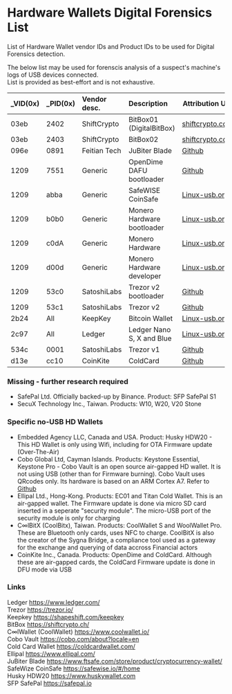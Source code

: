 # Hardware Wallets Digital Forensics List
List of Hardware Wallet vendor IDs and Product IDs to be used for Digital Forensics detection.  

The below list may be used for forenscis analysis of a suspect's machine's logs of USB devices connected.  
List is provided as best-effort and is not exhaustive.  

| _VID(0x) | _PID(0x) | Vendor desc. | Description | Attribution URI |
| :------- | :------- | :----------- | :---------- | --------------- |
| 03eb | 2402  | ShiftCrypto | BitBox01 (DigitalBitBox)  | [shiftcrypto.com](https://shiftcrypto.support/help/en-us/9-troubleshooting/15-usb-connection-issues-my-bitbox02-is-not-detected) |
| 03eb | 2403  | ShiftCrypto | BitBox02                  | [shiftcrypto.com](https://shiftcrypto.support/help/en-us/9-troubleshooting/15-usb-connection-issues-my-bitbox02-is-not-detected) |
| 096e | 0891 | Feitian Tech | JuBiter Blade              | [Github](https://github.com/search?q=user%3AJubiterWallet+VID&type=code) |
| 1209 | 7551 | Generic      | OpenDime DAFU bootloader   | [Github](https://github.com/opendime/DAFU/blob/master/Makefile) |
| 1209 | abba | Generic      | SafeWISE CoinSafe          | [Linux-usb.org](http://www.linux-usb.org/usb.ids) |
| 1209 | b0b0 | Generic      | Monero Hardware bootloader | [Linux-usb.org](http://www.linux-usb.org/usb.ids) |
| 1209 | c0dA | Generic      | Monero Hardware            | [Linux-usb.org](http://www.linux-usb.org/usb.ids) |
| 1209 | d00d | Generic      | Monero Hardware developer  | [Linux-usb.org](http://www.linux-usb.org/usb.ids) |
| 1209 | 53c0 | SatoshiLabs  | Trezor v2 bootloader       | [Github](https://github.com/trezor/trezor-suite/blob/130b17ff0d52b67079d29b4e7250637528be1def/packages/suite-native/android/app/src/main/res/xml/devices.xml) |
| 1209 | 53c1 | SatoshiLabs  | Trezor v2                  | [Github](https://github.com/trezor/trezor-suite/blob/130b17ff0d52b67079d29b4e7250637528be1def/packages/suite-native/android/app/src/main/res/xml/devices.xml) |
| 2b24 | All  | KeepKey      | Bitcoin Wallet             | [Linux-usb.org](http://www.linux-usb.org/usb.ids) |
| 2c97 | All  | Ledger       | Ledger Nano S, X and Blue  | [Linux-usb.org](http://www.linux-usb.org/usb.ids) |
| 534c | 0001 | SatoshiLabs  | Trezor v1                  | [Github](https://github.com/trezor/trezor-suite/blob/130b17ff0d52b67079d29b4e7250637528be1def/packages/suite-native/android/app/src/main/res/xml/devices.xml) |
| d13e | cc10 | CoinKite     | ColdCard                   | [Github](https://github.com/Coldcard/firmware/search?q=pid) |

### Missing - further research required
- SafePal Ltd. Officially backed-up by Binance. Product: SFP SafePal S1
- SecuX Technology Inc., Taiwan. Products: W10, W20, V20 Stone

### Specific no-USB HD Wallets
- Embedded Agency LLC, Canada and USA. Product: Husky HDW20 - This HD Wallet is only using Wifi, including for OTA Firmware update (Over-The-Air)
- Cobo Global Ltd, Cayman Islands. Products: Keystone Essential, Keystone Pro - Cobo Vault is an open source air-gapped HD wallet. It is not using USB (other than for Firmware burning). Cobo Vault uses QRcodes only. Its hardware is based on an ARM Cortex A7. Refer to [Github](https://github.com/CoboVault/cobo-vault-docs/tree/master/hardware)
- Ellipal Ltd., Hong-Kong. Products: EC01 and Titan Cold Wallet. This is an air-gapped wallet. The Firmware update is done via micro SD card inserted in a seperate "security module". The micro-USB port of the security module is only for charging
- C∞lBitX (CoolBitx), Taiwan. Products: CoolWallet S and WoolWallet Pro. These are Bluetooth only cards, uses NFC to charge. CoolBitX is also the creator of the Sygna Bridge, a compliance tool used as a gateway for the exchange and querying of data accross Financial actors
- CoinKite Inc., Canada. Products: OpenDime and ColdCard. Although these are air-gapped cards, the ColdCard Firmware update is done in DFU mode via USB

### Links
Ledger	https://www.ledger.com/  
Trezor	https://trezor.io/  
Keepkey	https://shapeshift.com/keepkey  
BitBox	https://shiftcrypto.ch/  
C∞lWallet (CoolWallet) https://www.coolwallet.io/  
Cobo Vault https://cobo.com/about?locale=en  
Cold Card Wallet	https://coldcardwallet.com/  
Ellipal	https://www.ellipal.com/  
JuBiter Blade https://www.ftsafe.com/store/product/cryptocurrency-wallet/  
SafeWize CoinSafe https://safewise.io/#/home  
Husky HDW20 https://www.huskywallet.com  
SFP SafePal https://safepal.io  
